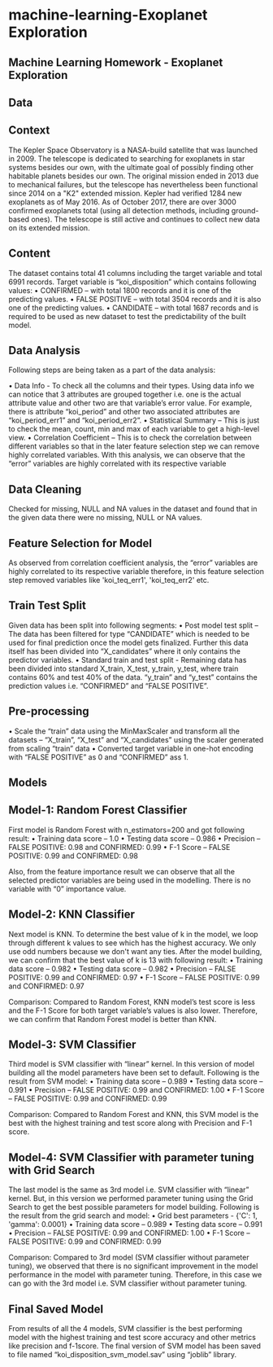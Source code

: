 # machine-learning-Exoplanet Exploration

## Machine Learning Homework - Exoplanet Exploration

## Data

## Context
The Kepler Space Observatory is a NASA-build satellite that was launched in 2009. The telescope is dedicated to searching for exoplanets in star systems besides our own, with the ultimate goal of possibly finding other habitable planets besides our own. The original mission ended in 2013 due to mechanical failures, but the telescope has nevertheless been functional since 2014 on a "K2" extended mission.
Kepler had verified 1284 new exoplanets as of May 2016. As of October 2017, there are over 3000 confirmed exoplanets total (using all detection methods, including ground-based ones). The telescope is still active and continues to collect new data on its extended mission.

## Content
The dataset contains total 41 columns including the target variable and total 6991 records. Target variable is “koi_disposition” which contains following values:
•	CONFIRMED – with total 1800 records and it is one of the predicting values.
•	FALSE POSITIVE – with total 3504 records and it is also one of the predicting values.
•	CANDIDATE – with total 1687 records and is required to be used as new dataset to test the predictability of the built model.

## Data Analysis
Following steps are being taken as a part of the data analysis:

•	Data Info - To check all the columns and their types. Using data info we can notice that 3 attributes are grouped together i.e. one is the actual attribute value and other two are that variable’s error value. 
For example, there is attribute “koi_period” and other two associated attributes are “koi_period_err1” and “koi_period_err2”.
•	Statistical Summary – This is just to check the mean, count, min and max of each variable to get a high-level view.
•	Correlation Coefficient – This is to check the correlation between different variables so that in the later feature selection step we can remove highly correlated variables. With this analysis, we can observe that the “error” variables are highly correlated with its respective variable

## Data Cleaning
Checked for missing, NULL and NA values in the dataset and found that in the given data there were no missing, NULL or NA values.

## Feature Selection for Model
As observed from correlation coefficient analysis, the “error” variables are highly correlated to its respective variable therefore, in this feature selection step removed variables like 'koi_teq_err1', 'koi_teq_err2' etc.

## Train Test Split

Given data has been split into following segments:
•	Post model test split – The data has been filtered for type “CANDIDATE” which is needed to be used for final prediction once the model gets finalized. 
Further this data itself has been divided into “X_candidates” where it only contains the predictor variables.
•	Standard train and test split - Remaining data has been divided into standard X_train, X_test, y_train, y_test, where train contains 60% and test 40% of the data. “y_train” and “y_test” contains the prediction values i.e. “CONFIRMED” and “FALSE POSITIVE”.

## Pre-processing
•	Scale the “train” data using the MinMaxScaler and transform all the datasets – “X_train”, “X_test” and “X_candidates” using the scaler generated from scaling “train” data
•	Converted target variable in one-hot encoding with “FALSE POSITIVE” as 0 and “CONFIRMED” ass 1.

## Models
## Model-1: Random Forest Classifier
First model is Random Forest with n_estimators=200 and got following result:
•	Training data score – 1.0
•	Testing data score – 0.986
•	Precision – FALSE POSITIVE: 0.98 and CONFIRMED: 0.99
•	F-1 Score – FALSE POSITIVE: 0.99 and CONFIRMED: 0.98

Also, from the feature importance result we can observe that all the selected predictor variables are being used in the modelling. There is no variable with “0” importance value.

## Model-2: KNN Classifier
Next model is KNN. To determine the best value of k in the model, we loop through different k values to see which has the highest accuracy. We only use odd numbers because we don't want any ties. After the model building, we can confirm that the best value of k is 13 with following result:
•	Training data score – 0.982
•	Testing data score – 0.982
•	Precision – FALSE POSITIVE: 0.99 and CONFIRMED: 0.97
•	F-1 Score – FALSE POSITIVE: 0.99 and CONFIRMED: 0.97

Comparison: Compared to Random Forest, KNN model’s test score is less and the F-1 Score for both target variable’s values is also lower. Therefore, we can confirm that Random Forest model is better than KNN.

## Model-3: SVM Classifier
Third model is SVM classifier with “linear” kernel. In this version of model building all the model parameters have been set to default. Following is the result from SVM model:
•	Training data score – 0.989
•	Testing data score – 0.991
•	Precision – FALSE POSITIVE: 0.99 and CONFIRMED: 1.00
•	F-1 Score – FALSE POSITIVE: 0.99 and CONFIRMED: 0.99

Comparison: Compared to Random Forest and KNN, this SVM model is the best with the highest training and test score along with Precision and F-1 score.

## Model-4: SVM Classifier with parameter tuning with Grid Search
The last model is the same as 3rd model i.e. SVM classifier with “linear” kernel. But, in this version we performed parameter tuning using the Grid Search to get the best possible parameters for model building. Following is the result from the grid search and model:
•	Grid best parameters - {'C': 1, 'gamma': 0.0001}
•	Training data score – 0.989
•	Testing data score – 0.991
•	Precision – FALSE POSITIVE: 0.99 and CONFIRMED: 1.00
•	F-1 Score – FALSE POSITIVE: 0.99 and CONFIRMED: 0.99

Comparison: Compared to 3rd model (SVM classifier without parameter tuning), we observed that there is no significant improvement in the model performance in the model with parameter tuning. Therefore, in this case we can go with the 3rd model i.e. SVM classifier without parameter tuning.

## Final Saved Model
From results of all the 4 models, SVM classifier is the best performing model with the highest training and test score accuracy and other metrics like precision and f-1score.
 The final version of SVM model has been saved to file named “koi_disposition_svm_model.sav” using “joblib” library.


